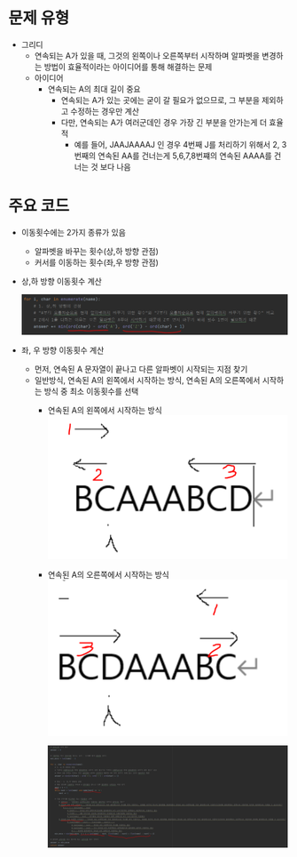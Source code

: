 # 문제 유형
- 그리디
  - 연속되는 A가 있을 때, 그것의 왼쪽이나 오른쪽부터 시작하며 알파벳을 변경하는 방법이 효율적이라는 아이디어를 통해 해결하는 문제
  - 아이디어
    - 연속되는 A의 최대 길이 중요
      - 연속되는 A가 있는 곳에는 굳이 갈 필요가 없으므로, 그 부분을 제외하고 수정하는 경우만 계산
      - 다만, 연속되는 A가 여러군데인 경우 가장 긴 부분을 안가는게 더 효율적
        - 예를 들어, JAAJAAAAJ 인 경우 4번째 J를 처리하기 위해서 2, 3번째의 연속된 AA를 건너는게 5,6,7,8번쨰의 연속된 AAAA를 건너는 것 보다 나음
  
# 주요 코드
- 이동횟수에는 2가지 종류가 있음 
  - 알파벳을 바꾸는 횟수(상,하 방향 관점) 
  - 커서를 이동하는 횟수(좌,우 방향 관점)

- 상,하 방향 이동횟수 계산

    ![img.png](../../이미지/조이스틱_1.png)

- 좌, 우 방향 이동횟수 계산
  - 먼저, 연속된 A 문자열이 끝나고 다른 알파벳이 시작되는 지점 찾기 
  - 일반방식, 연속된 A의 왼쪽에서 시작하는 방식, 연속된 A의 오른쪽에서 시작하는 방식 중 최소 이동횟수를 선택
    - 연속된 A의 왼쪽에서 시작하는 방식
        ![img.png](../../이미지/조이스틱_3.png)
    - 연속된 A의 오른쪽에서 시작하는 방식
        ![img_1.png](../../이미지/조이스틱_4.png)
  
      ![img_2.png](../../이미지/조이스틱_2.png)
